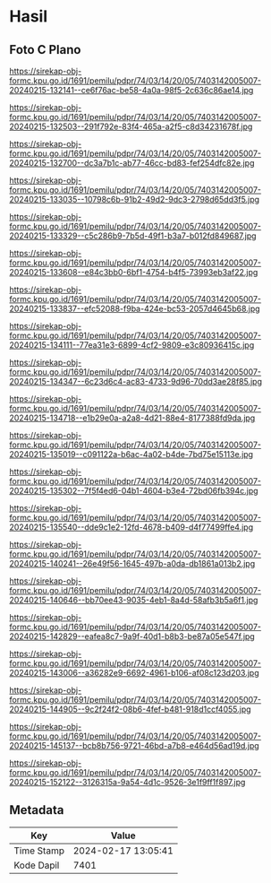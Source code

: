 # Hasil

## Foto C Plano

https://sirekap-obj-formc.kpu.go.id/1691/pemilu/pdpr/74/03/14/20/05/7403142005007-20240215-132141--ce6f76ac-be58-4a0a-98f5-2c636c86ae14.jpg

https://sirekap-obj-formc.kpu.go.id/1691/pemilu/pdpr/74/03/14/20/05/7403142005007-20240215-132503--291f792e-83f4-465a-a2f5-c8d34231678f.jpg

https://sirekap-obj-formc.kpu.go.id/1691/pemilu/pdpr/74/03/14/20/05/7403142005007-20240215-132700--dc3a7b1c-ab77-46cc-bd83-fef254dfc82e.jpg

https://sirekap-obj-formc.kpu.go.id/1691/pemilu/pdpr/74/03/14/20/05/7403142005007-20240215-133035--10798c6b-91b2-49d2-9dc3-2798d65dd3f5.jpg

https://sirekap-obj-formc.kpu.go.id/1691/pemilu/pdpr/74/03/14/20/05/7403142005007-20240215-133329--c5c286b9-7b5d-49f1-b3a7-b012fd849687.jpg

https://sirekap-obj-formc.kpu.go.id/1691/pemilu/pdpr/74/03/14/20/05/7403142005007-20240215-133608--e84c3bb0-6bf1-4754-b4f5-73993eb3af22.jpg

https://sirekap-obj-formc.kpu.go.id/1691/pemilu/pdpr/74/03/14/20/05/7403142005007-20240215-133837--efc52088-f9ba-424e-bc53-2057d4645b68.jpg

https://sirekap-obj-formc.kpu.go.id/1691/pemilu/pdpr/74/03/14/20/05/7403142005007-20240215-134111--77ea31e3-6899-4cf2-9809-e3c80936415c.jpg

https://sirekap-obj-formc.kpu.go.id/1691/pemilu/pdpr/74/03/14/20/05/7403142005007-20240215-134347--6c23d6c4-ac83-4733-9d96-70dd3ae28f85.jpg

https://sirekap-obj-formc.kpu.go.id/1691/pemilu/pdpr/74/03/14/20/05/7403142005007-20240215-134718--e1b29e0a-a2a8-4d21-88e4-8177388fd9da.jpg

https://sirekap-obj-formc.kpu.go.id/1691/pemilu/pdpr/74/03/14/20/05/7403142005007-20240215-135019--c091122a-b6ac-4a02-b4de-7bd75e15113e.jpg

https://sirekap-obj-formc.kpu.go.id/1691/pemilu/pdpr/74/03/14/20/05/7403142005007-20240215-135302--7f5f4ed6-04b1-4604-b3e4-72bd06fb394c.jpg

https://sirekap-obj-formc.kpu.go.id/1691/pemilu/pdpr/74/03/14/20/05/7403142005007-20240215-135540--dde9c1e2-12fd-4678-b409-d4f77499ffe4.jpg

https://sirekap-obj-formc.kpu.go.id/1691/pemilu/pdpr/74/03/14/20/05/7403142005007-20240215-140241--26e49f56-1645-497b-a0da-db1861a013b2.jpg

https://sirekap-obj-formc.kpu.go.id/1691/pemilu/pdpr/74/03/14/20/05/7403142005007-20240215-140646--bb70ee43-9035-4eb1-8a4d-58afb3b5a6f1.jpg

https://sirekap-obj-formc.kpu.go.id/1691/pemilu/pdpr/74/03/14/20/05/7403142005007-20240215-142829--eafea8c7-9a9f-40d1-b8b3-be87a05e547f.jpg

https://sirekap-obj-formc.kpu.go.id/1691/pemilu/pdpr/74/03/14/20/05/7403142005007-20240215-143006--a36282e9-6692-4961-b106-af08c123d203.jpg

https://sirekap-obj-formc.kpu.go.id/1691/pemilu/pdpr/74/03/14/20/05/7403142005007-20240215-144905--9c2f24f2-08b6-4fef-b481-918d1ccf4055.jpg

https://sirekap-obj-formc.kpu.go.id/1691/pemilu/pdpr/74/03/14/20/05/7403142005007-20240215-145137--bcb8b756-9721-46bd-a7b8-e464d56ad19d.jpg

https://sirekap-obj-formc.kpu.go.id/1691/pemilu/pdpr/74/03/14/20/05/7403142005007-20240215-152122--3126315a-9a54-4d1c-9526-3e1f9ff1f897.jpg


## Metadata

| Key        | Value               |
| ---------- | ------------------- |
| Time Stamp | 2024-02-17 13:05:41 |
| Kode Dapil | 7401                |



